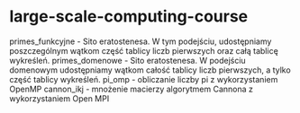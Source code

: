 # large-scale-computing-course

primes_funkcyjne - Sito eratostenesa. W tym podejściu, udostępniamy poszczególnym wątkom część tablicy liczb pierwszych oraz całą tablicę wykreśleń.
primes_domenowe - Sito eratostenesa. W podejściu domenowym udostępniamy wątkom całość tablicy liczb pierwszych, a tylko część tablicy wykreśleń.
pi_omp - obliczanie liczby pi z wykorzystaniem OpenMP
cannon_ikj - mnożenie macierzy algorytmem Cannona z wykorzystaniem Open MPI
